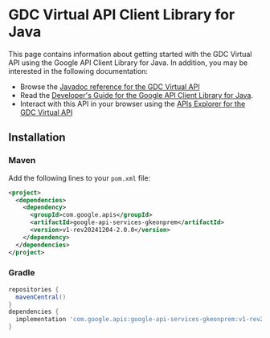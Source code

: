 # GDC Virtual API Client Library for Java



This page contains information about getting started with the GDC Virtual API
using the Google API Client Library for Java. In addition, you may be interested
in the following documentation:

* Browse the [Javadoc reference for the GDC Virtual API][javadoc]
* Read the [Developer's Guide for the Google API Client Library for Java][google-api-client].
* Interact with this API in your browser using the [APIs Explorer for the GDC Virtual API][api-explorer]

## Installation

### Maven

Add the following lines to your `pom.xml` file:

```xml
<project>
  <dependencies>
    <dependency>
      <groupId>com.google.apis</groupId>
      <artifactId>google-api-services-gkeonprem</artifactId>
      <version>v1-rev20241204-2.0.0</version>
    </dependency>
  </dependencies>
</project>
```

### Gradle

```gradle
repositories {
  mavenCentral()
}
dependencies {
  implementation 'com.google.apis:google-api-services-gkeonprem:v1-rev20241204-2.0.0'
}
```

[javadoc]: https://googleapis.dev/java/google-api-services-gkeonprem/latest/index.html
[google-api-client]: https://github.com/googleapis/google-api-java-client/
[api-explorer]: https://developers.google.com/apis-explorer/#p/gkeonprem/v1/
